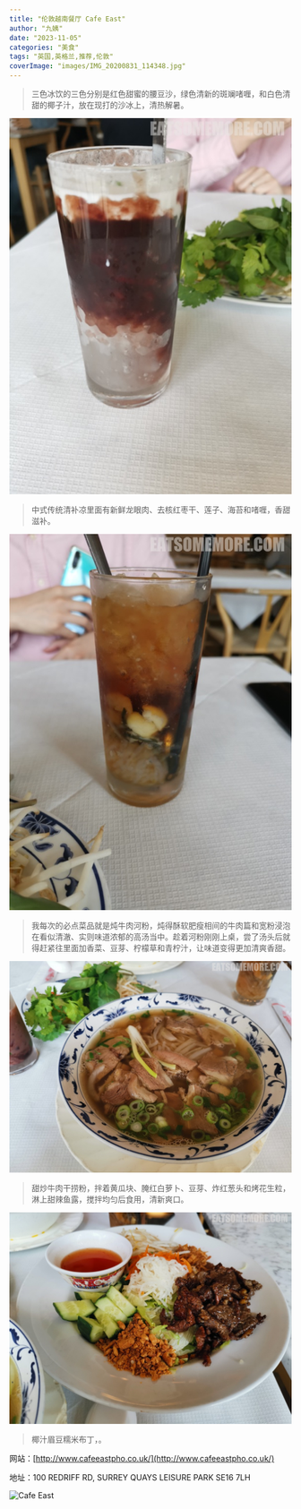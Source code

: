 ```yaml
---
title: "伦敦越南餐厅 Cafe East"
author: "九姨"
date: "2023-11-05"
categories: "美食"
tags: "英国,英格兰,推荐,伦敦"
coverImage: "images/IMG_20200831_114348.jpg"
---
```


>三色冰饮的三色分别是红色甜蜜的腰豆沙，绿色清新的斑斓啫喱，和白色清甜的椰子汁，放在现打的沙冰上，清热解暑。

![Cafe East](images/IMG_20200831_113716.jpg)

>中式传统清补凉里面有新鲜龙眼肉、去核红枣干、莲子、海苔和啫喱，香甜滋补。

![Cafe East](images/IMG_20200831_113722.jpg)

>我每次的必点菜品就是炖牛肉河粉，炖得酥软肥瘦相间的牛肉篇和宽粉浸泡在看似清澈、实则味道浓郁的高汤当中。趁着河粉刚刚上桌，尝了汤头后就得赶紧往里面加香菜、豆芽、柠檬草和青柠汁，让味道变得更加清爽香甜。

![Cafe East](images/IMG_20200831_114348.jpg)

>甜炒牛肉干捞粉，拌着黄瓜块、腌红白萝卜、豆芽、炸红葱头和烤花生粒，淋上甜辣鱼露，搅拌均匀后食用，清新爽口。

![Cafe East](images/IMG_20200831_114458.jpg)

>椰汁眉豆糯米布丁，。



网站：[http://www.cafeeastpho.co.uk/](http://www.cafeeastpho.co.uk/)

地址：100 REDRIFF RD, SURREY QUAYS LEISURE PARK SE16 7LH

![Cafe East](images/.jpg)
